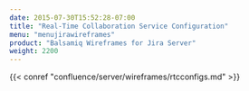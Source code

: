 ```yaml
---
date: 2015-07-30T15:52:28-07:00
title: "Real-Time Collaboration Service Configuration"
menu: "menujirawireframes"
product: "Balsamiq Wireframes for Jira Server"
weight: 2200
---
```

{{< conref "confluence/server/wireframes/rtcconfigs.md" >}}

<!--{{< include "menuconfluenceserverwireframes" "rtcconfigs" >}}
-->


